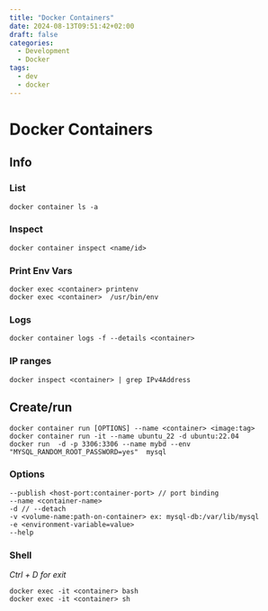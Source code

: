 ```yaml
---
title: "Docker Containers"
date: 2024-08-13T09:51:42+02:00
draft: false
categories:
  - Development
  - Docker
tags:
  - dev
  - docker
---
```

# Docker Containers

## Info

### List
```
docker container ls -a
```
### Inspect
```
docker container inspect <name/id>
```


### Print Env Vars
```
docker exec <container> printenv
docker exec <container>  /usr/bin/env
```

### Logs
```
docker container logs -f --details <container>
```

### IP ranges
```
docker inspect <container> | grep IPv4Address
```

## Create/run
```
docker container run [OPTIONS] --name <container> <image:tag>
docker container run -it --name ubuntu_22 -d ubuntu:22.04
docker run  -d -p 3306:3306 --name mybd --env "MYSQL_RANDOM_ROOT_PASSWORD=yes"  mysql
```

### Options
```
--publish <host-port:container-port> // port binding
--name <container-name>
-d // --detach
-v <volume-name:path-on-container> ex: mysql-db:/var/lib/mysql
-e <environment-variable=value>
--help
```

### Shell
_Ctrl + D for exit_
```
docker exec -it <container> bash
docker exec -it <container> sh
```



